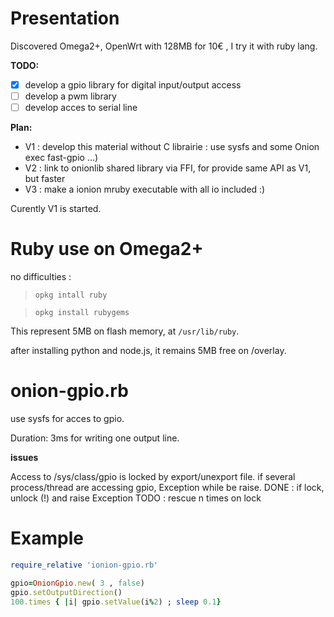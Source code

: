 Presentation
============

Discovered Omega2+, OpenWrt with 128MB for 10€ , I try it with
ruby lang.

**TODO:**
* [x] develop a gpio library for digital input/output access
* [ ] develop a pwm library
* [ ] develop acces to serial line

**Plan:**
* V1 : develop this material without C librairie : use sysfs and some Onion exec fast-gpio ...)
* V2 : link to onionlib shared library via FFI, for provide same API as V1, but faster
* V3 : make a ionion  mruby executable with all io included :)

Curently V1 is started.

Ruby use on Omega2+
====================

no difficulties :

> ```opkg intall ruby```

> ```opkg install rubygems```

This represent 5MB on flash memory, at ```/usr/lib/ruby```.

after installing python and node.js, it remains 5MB free on /overlay.



onion-gpio.rb
=============
use sysfs for acces to gpio.

Duration: 3ms for writing one output line.

**issues**

Access to /sys/class/gpio is locked by export/unexport file.
if several process/thread are accessing gpio, Exception while be raise.
DONE : if lock, unlock (!) and raise Exception
TODO : rescue n times on lock

Example
=======

```ruby
require_relative 'ionion-gpio.rb'

gpio=OnionGpio.new( 3 , false)
gpio.setOutputDirection()
100.times { |i| gpio.setValue(i%2) ; sleep 0.1}

```

